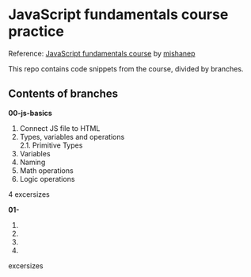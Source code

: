 # JavaScript fundamentals course practice

Reference: [JavaScript fundamentals course](https://www.udemy.com/course/fundamental-javascript/) by [mishanep](https://www.mishanep.com/)

This repo contains code snippets from the course, divided by branches.

## Contents of branches

**00-js-basics**

1. Connect JS file to HTML
2. Types, variables and operations  
   2.1. Primitive Types
3. Variables
4. Naming
5. Math operations
6. Logic operations

4 excersizes

**01-**

1.
2.
3.
4.

excersizes
